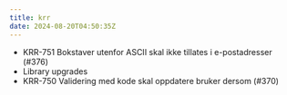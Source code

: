 ```yaml
---
title: krr
date: 2024-08-20T04:50:35Z
---
```

- KRR-751 Bokstaver utenfor ASCII skal ikke tillates i e-postadresser (#376)
- Library upgrades
- KRR-750 Validering med kode skal oppdatere bruker dersom (#370)

